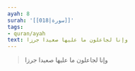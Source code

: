 ```yaml
---
ayah: 8
surah: '[[018|سورة]]'
tags:
- quran/ayah
text: وإنا لجاعلون ما عليها صعيدا جرزا
---
```

> وإنا لجاعلون ما عليها صعيدا جرزا
